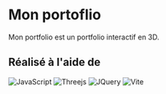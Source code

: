 # Mon portoflio
Mon portfolio est un portfolio interactif en 3D.
## Réalisé à l'aide de 
![JavaScript](https://img.shields.io/badge/JavaScript-F7DF1E?style=for-the-badge&logo=javascript&logoColor=orange)
![Threejs](https://img.shields.io/badge/threejs-black?style=for-the-badge&logo=three.js&logoColor=white)
![JQuery](https://img.shields.io/badge/jQuery-blue?style=for-the-badge&logo=jquery)
![Vite](https://img.shields.io/badge/Vite-646CFF?style=for-the-badge&logo=vite&logoColor=white)
